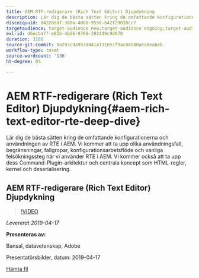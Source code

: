 ```yaml
---
title: AEM RTF-redigerare (Rich Text Editor) Djupdykning
description: Lär dig de bästa sätten kring de omfattande konfigurationerna och användningen av RTE i AEM. Vi kommer att ta upp olika användningsfall, begränsningar, fallgropar, konfigurationsarbetsflöde och vanliga felsökningssteg när vi använder RTE i AEM. Vi kommer också att ta upp dess Command-Plugin-arkitektur och centrala koncept som HTML-regler, kernel och deserialisering.
discoiquuid: d4220ddf-360a-4068-9558-b42f29038cc7
targetaudience: target-audience new;target-audience ongoing;target-audience upgrader
exl-id: d6ecba7f-e82b-4b26-9769-392449c9d070
duration: 3186
source-git-commit: 9a297cda953d4414131657f9ac84580aea0eabeb
workflow-type: tm+mt
source-wordcount: '136'
ht-degree: 0%

---
```


# AEM RTF-redigerare (Rich Text Editor) Djupdykning{#aem-rich-text-editor-rte-deep-dive}

Lär dig de bästa sätten kring de omfattande konfigurationerna och användningen av RTE i AEM. Vi kommer att ta upp olika användningsfall, begränsningar, fallgropar, konfigurationsarbetsflöde och vanliga felsökningssteg när vi använder RTE i AEM. Vi kommer också att ta upp dess Command-Plugin-arkitektur och centrala koncept som HTML-regler, kernel och deserialisering.

## AEM RTF-redigerare (Rich Text Editor) Djupdykning

>[!VIDEO](https://video.tv.adobe.com/v/27087/?quality=9)

*Levererat 2019-04-17*

**Presenteras av:**

 Bansal, datavetenskap, Adobe

Presentatörsbilder, datum: 2019-04-17

[Hämta fil](assets/aem-gems-aem-rte-04172019.pdf)
